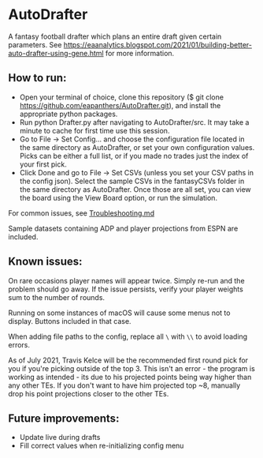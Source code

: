 # AutoDrafter

A fantasy football drafter which plans an entire draft given certain parameters. See https://eaanalytics.blogspot.com/2021/01/building-better-auto-drafter-using-gene.html for more information.

## How to run:
 - Open your terminal of choice, clone this repository ($ git clone https://github.com/eapanthers/AutoDrafter.git), and install the appropriate python packages. 
 - Run python Drafter.py after navigating to AutoDrafter/src. It may take a minute to cache for first time use this session. 
 - Go to File -> Set Config... and choose the configuration file located in the same directory as AutoDrafter, or set your own configuration values. Picks can be either a full list, or if you made no trades just the index of your first pick.
 - Click Done and go to File -> Set CSVs (unless you set your CSV paths in the config json). Select the sample CSVs in the fantasyCSVs folder in the same directory as AutoDrafter. Once those are all set, you can view the board using the View Board option, or run the simulation.

For common issues, see [Troubleshooting.md](https://github.com/eapanthers/AutoDrafter/blob/main/Troubleshooting.md)
 
 Sample datasets containing ADP and player projections from ESPN are included.
 
 ## Known issues:
 On rare occasions player names will appear twice. Simply re-run and the problem should go away. If the issue persists, verify your player weights sum to the number of rounds.
 
 Running on some instances of macOS will cause some menus not to display. Buttons included in that case.
 
 When adding file paths to the config, replace all `\` with `\\` to avoid loading errors.
 
 As of July 2021, Travis Kelce will be the recommended first round pick for you if you're picking outside of the top 3. This isn't an error - the program is working as intended - its due to his projected points being way higher than any other TEs. If you don't want to have him projected top ~8, manually drop his point projections closer to the other TEs.
 
 ## Future improvements:
   - Update live during drafts
   - Fill correct values when re-initializing config menu
